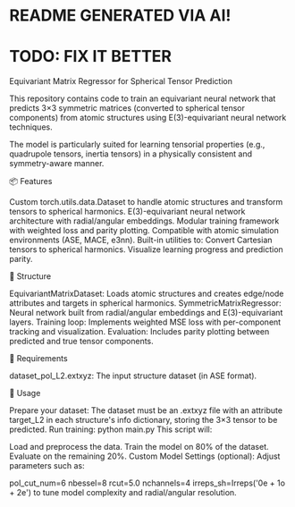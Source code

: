 # README GENERATED VIA AI! 
# TODO: FIX IT BETTER

Equivariant Matrix Regressor for Spherical Tensor Prediction

This repository contains code to train an equivariant neural network that predicts 3×3 symmetric matrices (converted to spherical tensor components) from atomic structures using E(3)-equivariant neural network techniques.

The model is particularly suited for learning tensorial properties (e.g., quadrupole tensors, inertia tensors) in a physically consistent and symmetry-aware manner.

📦 Features

Custom torch.utils.data.Dataset to handle atomic structures and transform tensors to spherical harmonics.
E(3)-equivariant neural network architecture with radial/angular embeddings.
Modular training framework with weighted loss and parity plotting.
Compatible with atomic simulation environments (ASE, MACE, e3nn).
Built-in utilities to:
Convert Cartesian tensors to spherical harmonics.
Visualize learning progress and prediction parity.

📁 Structure

EquivariantMatrixDataset: Loads atomic structures and creates edge/node attributes and targets in spherical harmonics.
SymmetricMatrixRegressor: Neural network built from radial/angular embeddings and E(3)-equivariant layers.
Training loop: Implements weighted MSE loss with per-component tracking and visualization.
Evaluation: Includes parity plotting between predicted and true tensor components.

🧪 Requirements

dataset_pol_L2.extxyz: The input structure dataset (in ASE format).

🚀 Usage

Prepare your dataset:
The dataset must be an .extxyz file with an attribute target_L2 in each structure's info dictionary, storing the 3×3 tensor to be predicted.
Run training:
python main.py
This script will:

Load and preprocess the data.
Train the model on 80% of the dataset.
Evaluate on the remaining 20%.
Custom Model Settings (optional):
Adjust parameters such as:

pol_cut_num=6
nbessel=8
rcut=5.0
nchannels=4
irreps_sh=Irreps('0e + 1o + 2e')
to tune model complexity and radial/angular resolution.
